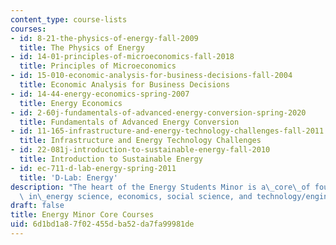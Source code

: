```yaml
---
content_type: course-lists
courses:
- id: 8-21-the-physics-of-energy-fall-2009
  title: The Physics of Energy
- id: 14-01-principles-of-microeconomics-fall-2018
  title: Principles of Microeconomics
- id: 15-010-economic-analysis-for-business-decisions-fall-2004
  title: Economic Analysis for Business Decisions
- id: 14-44-energy-economics-spring-2007
  title: Energy Economics
- id: 2-60j-fundamentals-of-advanced-energy-conversion-spring-2020
  title: Fundamentals of Advanced Energy Conversion
- id: 11-165-infrastructure-and-energy-technology-challenges-fall-2011
  title: Infrastructure and Energy Technology Challenges
- id: 22-081j-introduction-to-sustainable-energy-fall-2010
  title: Introduction to Sustainable Energy
- id: ec-711-d-lab-energy-spring-2011
  title: 'D-Lab: Energy'
description: "The heart of the Energy Students Minor is a\_core\_of foundational subjects\
  \ in\_energy science, economics, social science, and technology/engineering."
draft: false
title: Energy Minor Core Courses
uid: 6d1bd1a8-7f02-455d-ba52-da7fa99981de
---
```


